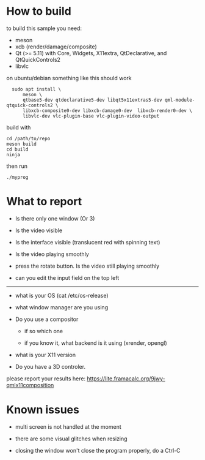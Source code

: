 How to build
============

to build this sample you need:

  - meson
  - xcb (render/damage/composite)
  - Qt (>= 5.11) with Core, Widgets, X11extra, QtDeclarative, and QtQuickControls2
  - libvlc

on ubuntu/debian something like this should work

```
  sudo apt install \
      meson \
      qtbase5-dev qtdeclarative5-dev libqt5x11extras5-dev qml-module-qtquick-controls2 \
      libxcb-composite0-dev libxcb-damage0-dev  libxcb-render0-dev \
      libvlc-dev vlc-plugin-base vlc-plugin-video-output
```


build with

```
cd /path/to/repo
meson build
cd build
ninja
```

then run

```
./myprog
```

What to report
==============

* Is there only one window (Or 3)

* Is the video visible

* Is the interface visible (translucent red with spinning text)

* Is the video playing smoothly

* press the rotate button. Is the video still playing smoothly

* can you edit the input field on the top left

----

* what is your OS (cat /etc/os-release)

* what window manager are you using

* Do you use a compositor

  * if so which one

  * if you know it, what backend is it using (xrender, opengl)

* what is your X11 version

* Do you have a 3D controler.

please report your results here: https://lite.framacalc.org/9jwy-qmlx11composition

Known issues
============

* multi screen is not handled at the moment

* there are some visual glitches when resizing

* closing the window won't close the program properly, do a Ctrl-C
